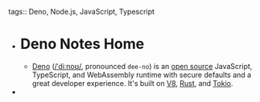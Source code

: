 tags:: Deno, Node.js, JavaScript, Typescript

- # Deno Notes Home
	- [Deno](https://deno.com)
	  ([/ˈdiːnoʊ/](https://ipa-reader.com/?text=%CB%88di%CB%90no%CA%8A), pronounced
	  `dee-no`) is an
	  [open source](https://github.com/denoland/deno/blob/main/LICENSE.md) JavaScript,
	  TypeScript, and WebAssembly runtime with secure defaults and a great developer
	  experience. It's built on [V8](https://v8.dev/),
	  [Rust](https://www.rust-lang.org/), and [Tokio](https://tokio.rs/).
-